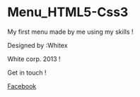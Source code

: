 Menu_HTML5-Css3
===============

My first menu made by me using my skills !


Designed by :Whitex





White corp. 2013 !


Get in touch  !


<a href="facebook.com/whitelpkorn">Facebook</a>

